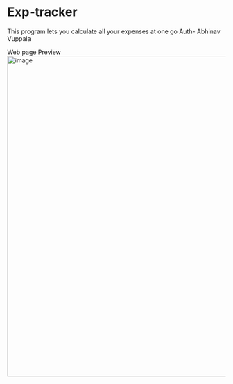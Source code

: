 # Exp-tracker
This program lets you calculate all your expenses at one go
Auth- Abhinav Vuppala

Web page Preview
<img width="1416" height="739" alt="image" src="https://github.com/user-attachments/assets/22bbd30a-98c7-4120-8f80-0832d71da6c7" />


